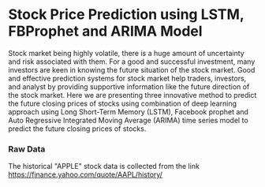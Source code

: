 # Stock Price Prediction using LSTM, FBProphet and ARIMA Model
Stock market being highly volatile, there is a huge amount of uncertainty and risk associated with them. For a good and successful
investment, many investors are keen in knowing the future situation of the stock market. Good and effective prediction systems
for stock market help traders, investors, and analyst by providing supportive information like the future direction of the stock
market. Here we are presenting three innovative method to predict the future closing prices of stocks using combination of deep
learning approach using Long Short-Term Memory (LSTM), Facebook prophet and Auto Regressive Integrated Moving Average
(ARIMA) time series model to predict the future closing prices of stocks.
### Raw Data
The historical "APPLE" stock data is collected from the link https://finance.yahoo.com/quote/AAPL/history/
